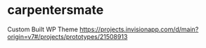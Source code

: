 # carpentersmate
Custom Built WP Theme https://projects.invisionapp.com/d/main?origin=v7#/projects/prototypes/21508913
